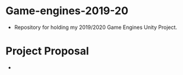 # Game-engines-2019-20
 - Repository for holding my 2019/2020 Game Engines Unity Project.

# Project Proposal
 - 
